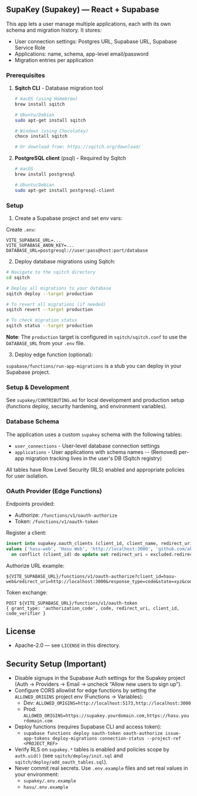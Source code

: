 ## SupaKey (Supakey) — React + Supabase

This app lets a user manage multiple applications, each with its own schema and migration history. It stores:

- User connection settings: Postgres URL, Supabase URL, Supabase Service Role
- Applications: name, schema, app-level email/password
- Migration entries per application

### Prerequisites

1. **Sqitch CLI** - Database migration tool
   ```bash
   # macOS (using Homebrew)
   brew install sqitch
   
   # Ubuntu/Debian
   sudo apt-get install sqitch
   
   # Windows (using Chocolatey)
   choco install sqitch
   
   # Or download from: https://sqitch.org/download/
   ```

2. **PostgreSQL client** (psql) - Required by Sqitch
   ```bash
   # macOS
   brew install postgresql
   
   # Ubuntu/Debian
   sudo apt-get install postgresql-client
   ```

### Setup

1) Create a Supabase project and set env vars:

Create `.env`:

```
VITE_SUPABASE_URL=...
VITE_SUPABASE_ANON_KEY=...
DATABASE_URL=postgresql://user:pass@host:port/database
```

2) Deploy database migrations using Sqitch:

```bash
# Navigate to the sqitch directory
cd sqitch

# Deploy all migrations to your database
sqitch deploy --target production

# To revert all migrations (if needed)
sqitch revert --target production

# To check migration status
sqitch status --target production
```

**Note**: The `production` target is configured in `sqitch/sqitch.conf` to use the `DATABASE_URL` from your `.env` file.

3) Deploy edge function (optional):

`supabase/functions/run-app-migrations` is a stub you can deploy in your Supabase project.

### Setup & Development

See `supakey/CONTRIBUTING.md` for local development and production setup (functions deploy, security hardening, and environment variables).

### Database Schema

The application uses a custom `supakey` schema with the following tables:

- `user_connections` - User-level database connection settings
- `applications` - User applications with schema names
-- (Removed) per-app migration tracking lives in the user's DB (Sqitch registry)

All tables have Row Level Security (RLS) enabled and appropriate policies for user isolation.

### OAuth Provider (Edge Functions)

Endpoints provided:

- Authorize: `/functions/v1/oauth-authorize`
- Token: `/functions/v1/oauth-token`

Register a client:

```sql
insert into supakey.oauth_clients (client_id, client_name, redirect_uri, app_identifier)
values ('hasu-web', 'Hasu Web', 'http://localhost:3000', 'github.com/aksanoble/hasu')
  on conflict (client_id) do update set redirect_uri = excluded.redirect_uri;
```

Authorize URL example:

```
${VITE_SUPABASE_URL}/functions/v1/oauth-authorize?client_id=hasu-web&redirect_uri=http://localhost:3000&response_type=code&state=xyz&code_challenge=...&code_challenge_method=S256&app_identifier=github.com/aksanoble/hasu
```

Token exchange:

```
POST ${VITE_SUPABASE_URL}/functions/v1/oauth-token
{ grant_type: 'authorization_code', code, redirect_uri, client_id, code_verifier }
```

## License

- Apache-2.0 — see `LICENSE` in this directory.

## Security Setup (Important)

- Disable signups in the Supabase Auth settings for the Supakey project (Auth → Providers → Email → uncheck “Allow new users to sign up”).
- Configure CORS allowlist for edge functions by setting the `ALLOWED_ORIGINS` project env (Functions → Variables):
  - Dev: `ALLOWED_ORIGINS=http://localhost:5173,http://localhost:3000`
  - Prod: `ALLOWED_ORIGINS=https://supakey.yourdomain.com,https://hasu.yourdomain.com`
- Deploy functions (requires Supabase CLI and access token):
  - `supabase functions deploy oauth-token oauth-authorize issue-app-tokens deploy-migrations connection-status --project-ref <PROJECT_REF>`
- Verify RLS on `supakey.*` tables is enabled and policies scope by `auth.uid()` (see `sqitch/deploy/init.sql` and `sqitch/deploy/add_oauth_tables.sql`).
- Never commit real secrets. Use `.env.example` files and set real values in your environment:
  - `supakey/.env.example`
  - `hasu/.env.example`
